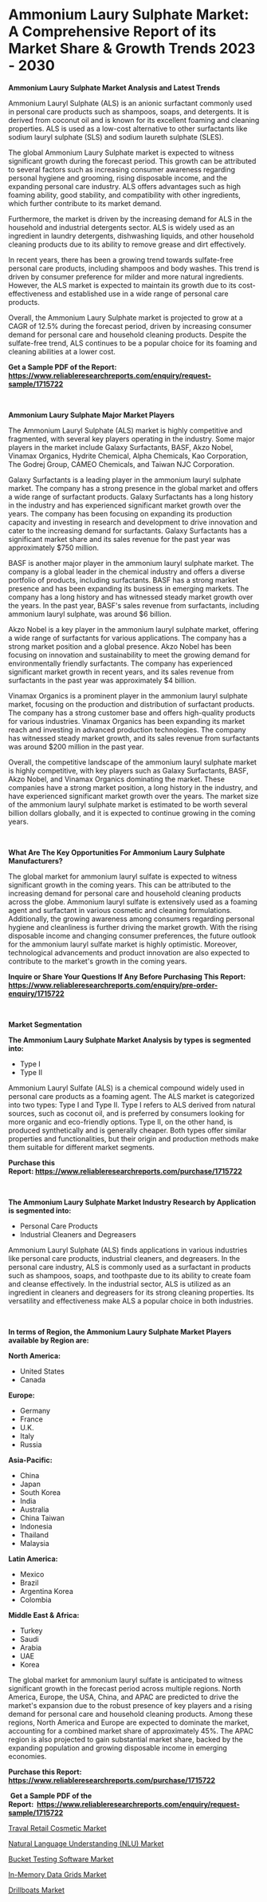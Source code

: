 <p><h1>Ammonium Laury Sulphate Market: A Comprehensive Report of its Market Share & Growth Trends 2023 - 2030</h1></p><p><strong>Ammonium Laury Sulphate Market Analysis and Latest Trends</strong></p>
<p><p>Ammonium Lauryl Sulphate (ALS) is an anionic surfactant commonly used in personal care products such as shampoos, soaps, and detergents. It is derived from coconut oil and is known for its excellent foaming and cleaning properties. ALS is used as a low-cost alternative to other surfactants like sodium lauryl sulphate (SLS) and sodium laureth sulphate (SLES).</p><p>The global Ammonium Laury Sulphate market is expected to witness significant growth during the forecast period. This growth can be attributed to several factors such as increasing consumer awareness regarding personal hygiene and grooming, rising disposable income, and the expanding personal care industry. ALS offers advantages such as high foaming ability, good stability, and compatibility with other ingredients, which further contribute to its market demand.</p><p>Furthermore, the market is driven by the increasing demand for ALS in the household and industrial detergents sector. ALS is widely used as an ingredient in laundry detergents, dishwashing liquids, and other household cleaning products due to its ability to remove grease and dirt effectively.</p><p>In recent years, there has been a growing trend towards sulfate-free personal care products, including shampoos and body washes. This trend is driven by consumer preference for milder and more natural ingredients. However, the ALS market is expected to maintain its growth due to its cost-effectiveness and established use in a wide range of personal care products.</p><p>Overall, the Ammonium Laury Sulphate market is projected to grow at a CAGR of 12.5% during the forecast period, driven by increasing consumer demand for personal care and household cleaning products. Despite the sulfate-free trend, ALS continues to be a popular choice for its foaming and cleaning abilities at a lower cost.</p></p>
<p><strong>Get a Sample PDF of the Report:&nbsp; <a href="https://www.reliableresearchreports.com/enquiry/request-sample/1715722">https://www.reliableresearchreports.com/enquiry/request-sample/1715722</a></strong></p>
<p>&nbsp;</p>
<p><strong>Ammonium Laury Sulphate Major Market Players</strong></p>
<p><p>The Ammonium Lauryl Sulphate (ALS) market is highly competitive and fragmented, with several key players operating in the industry. Some major players in the market include Galaxy Surfactants, BASF, Akzo Nobel, Vinamax Organics, Hydrite Chemical, Alpha Chemicals, Kao Corporation, The Godrej Group, CAMEO Chemicals, and Taiwan NJC Corporation.</p><p>Galaxy Surfactants is a leading player in the ammonium lauryl sulphate market. The company has a strong presence in the global market and offers a wide range of surfactant products. Galaxy Surfactants has a long history in the industry and has experienced significant market growth over the years. The company has been focusing on expanding its production capacity and investing in research and development to drive innovation and cater to the increasing demand for surfactants. Galaxy Surfactants has a significant market share and its sales revenue for the past year was approximately $750 million.</p><p>BASF is another major player in the ammonium lauryl sulphate market. The company is a global leader in the chemical industry and offers a diverse portfolio of products, including surfactants. BASF has a strong market presence and has been expanding its business in emerging markets. The company has a long history and has witnessed steady market growth over the years. In the past year, BASF's sales revenue from surfactants, including ammonium lauryl sulphate, was around $6 billion.</p><p>Akzo Nobel is a key player in the ammonium lauryl sulphate market, offering a wide range of surfactants for various applications. The company has a strong market position and a global presence. Akzo Nobel has been focusing on innovation and sustainability to meet the growing demand for environmentally friendly surfactants. The company has experienced significant market growth in recent years, and its sales revenue from surfactants in the past year was approximately $4 billion.</p><p>Vinamax Organics is a prominent player in the ammonium lauryl sulphate market, focusing on the production and distribution of surfactant products. The company has a strong customer base and offers high-quality products for various industries. Vinamax Organics has been expanding its market reach and investing in advanced production technologies. The company has witnessed steady market growth, and its sales revenue from surfactants was around $200 million in the past year.</p><p>Overall, the competitive landscape of the ammonium lauryl sulphate market is highly competitive, with key players such as Galaxy Surfactants, BASF, Akzo Nobel, and Vinamax Organics dominating the market. These companies have a strong market position, a long history in the industry, and have experienced significant market growth over the years. The market size of the ammonium lauryl sulphate market is estimated to be worth several billion dollars globally, and it is expected to continue growing in the coming years.</p></p>
<p>&nbsp;</p>
<p><strong>What Are The Key Opportunities For Ammonium Laury Sulphate Manufacturers?</strong></p>
<p><p>The global market for ammonium lauryl sulfate is expected to witness significant growth in the coming years. This can be attributed to the increasing demand for personal care and household cleaning products across the globe. Ammonium lauryl sulfate is extensively used as a foaming agent and surfactant in various cosmetic and cleaning formulations. Additionally, the growing awareness among consumers regarding personal hygiene and cleanliness is further driving the market growth. With the rising disposable income and changing consumer preferences, the future outlook for the ammonium lauryl sulfate market is highly optimistic. Moreover, technological advancements and product innovation are also expected to contribute to the market's growth in the coming years.</p></p>
<p><strong>Inquire or Share Your Questions If Any Before Purchasing This Report: <a href="https://www.reliableresearchreports.com/enquiry/pre-order-enquiry/1715722">https://www.reliableresearchreports.com/enquiry/pre-order-enquiry/1715722</a></strong></p>
<p>&nbsp;</p>
<p><strong>Market Segmentation</strong></p>
<p><strong>The Ammonium Laury Sulphate Market Analysis by types is segmented into:</strong></p>
<p><ul><li>Type I</li><li>Type II</li></ul></p>
<p><p>Ammonium Lauryl Sulfate (ALS) is a chemical compound widely used in personal care products as a foaming agent. The ALS market is categorized into two types: Type I and Type II. Type I refers to ALS derived from natural sources, such as coconut oil, and is preferred by consumers looking for more organic and eco-friendly options. Type II, on the other hand, is produced synthetically and is generally cheaper. Both types offer similar properties and functionalities, but their origin and production methods make them suitable for different market segments.</p></p>
<p><strong>Purchase this Report:&nbsp;<a href="https://www.reliableresearchreports.com/purchase/1715722">https://www.reliableresearchreports.com/purchase/1715722</a></strong></p>
<p>&nbsp;</p>
<p><strong>The Ammonium Laury Sulphate Market Industry Research by Application is segmented into:</strong></p>
<p><ul><li>Personal Care Products</li><li>Industrial Cleaners and Degreasers</li></ul></p>
<p><p>Ammonium Lauryl Sulphate (ALS) finds applications in various industries like personal care products, industrial cleaners, and degreasers. In the personal care industry, ALS is commonly used as a surfactant in products such as shampoos, soaps, and toothpaste due to its ability to create foam and cleanse effectively. In the industrial sector, ALS is utilized as an ingredient in cleaners and degreasers for its strong cleaning properties. Its versatility and effectiveness make ALS a popular choice in both industries.</p></p>
<p>&nbsp;</p>
<p><strong>In terms of Region, the Ammonium Laury Sulphate Market Players available by Region are:</strong></p>
<p>
    <p> <strong> North America: </strong>
        <ul>
            <li>United States</li>
            <li>Canada</li>
        </ul>
        </p> 
    <p> <strong> Europe: </strong>
        <ul>
            <li>Germany</li>
            <li>France</li>
            <li>U.K.</li>
            <li>Italy</li>
            <li>Russia</li>
        </ul>
        </p> 
    <p> <strong> Asia-Pacific: </strong>
        <ul>
            <li>China</li>
            <li>Japan</li>
            <li>South Korea</li>
            <li>India</li>
            <li>Australia</li>
            <li>China Taiwan</li>
            <li>Indonesia</li>
            <li>Thailand</li>
            <li>Malaysia</li>
        </ul>
        </p> 
    <p> <strong> Latin America: </strong>
        <ul>
            <li>Mexico</li>
            <li>Brazil</li>
            <li>Argentina Korea</li>
            <li>Colombia</li>
        </ul>
        </p> 
    <p> <strong> Middle East & Africa: </strong>
        <ul>
            <li>Turkey</li>
            <li>Saudi</li>
            <li>Arabia</li>
            <li>UAE</li>
            <li>Korea</li>
        </ul>
    </p>
    </p>
<p><p>The global market for ammonium lauryl sulfate is anticipated to witness significant growth in the forecast period across multiple regions. North America, Europe, the USA, China, and APAC are predicted to drive the market's expansion due to the robust presence of key players and a rising demand for personal care and household cleaning products. Among these regions, North America and Europe are expected to dominate the market, accounting for a combined market share of approximately 45%. The APAC region is also projected to gain substantial market share, backed by the expanding population and growing disposable income in emerging economies.</p></p>
<p><strong>Purchase this Report: <a href="https://www.reliableresearchreports.com/purchase/1715722">https://www.reliableresearchreports.com/purchase/1715722</a></strong></p>
<p>&nbsp;<strong>Get a Sample PDF of the Report:&nbsp;&nbsp;<a href="https://www.reliableresearchreports.com/enquiry/request-sample/1715722">https://www.reliableresearchreports.com/enquiry/request-sample/1715722</a></strong></p>
<p><strong></strong></p>
<p><p><a href="https://medium.com/@prachi.reportprime/traval-retail-cosmetic-market-furnishes-information-on-market-share-market-trends-and-market-49dbc9e7d194">Traval Retail Cosmetic Market</a></p><p><a href="https://medium.com/@sk99912151/natural-language-understanding-nlu-market-exploring-market-share-market-trends-and-future-09efd08f407d">Natural Language Understanding (NLU) Market</a></p><p><a href="https://medium.com/@chiragreportprime/bucket-testing-software-market-analysis-and-sze-forecasted-for-period-from-2023-to-2030-743ab2648383">Bucket Testing Software Market</a></p><p><a href="https://medium.com/@rahul.reportprime/in-memory-data-grids-market-trends-and-market-analysis-forecasted-for-period-2023-2030-ced03ff5a9bd">In-Memory Data Grids Market</a></p><p><a href="https://medium.com/@sainreportprime/drillboats-market-outlook-industry-overview-and-forecast-2023-to-2030-ad28fee3469a">Drillboats Market</a></p></p>